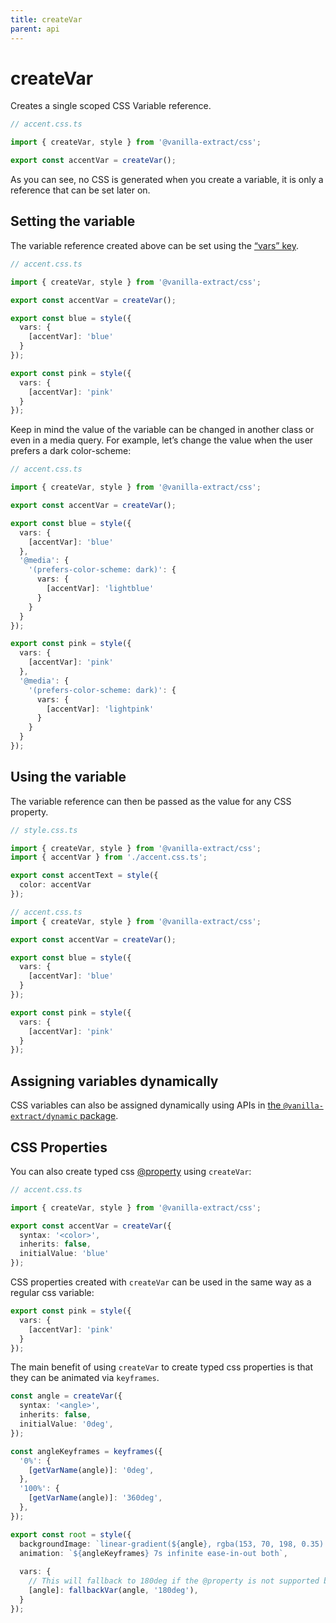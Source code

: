 ```yaml
---
title: createVar
parent: api
---
```


# createVar

Creates a single scoped CSS Variable reference.

```ts compiled
// accent.css.ts

import { createVar, style } from '@vanilla-extract/css';

export const accentVar = createVar();
```

As you can see, no CSS is generated when you create a variable, it is only a reference that can be set later on.

## Setting the variable

The variable reference created above can be set using the [“vars” key](/documentation/styling/#css-variables).

```ts compiled
// accent.css.ts

import { createVar, style } from '@vanilla-extract/css';

export const accentVar = createVar();

export const blue = style({
  vars: {
    [accentVar]: 'blue'
  }
});

export const pink = style({
  vars: {
    [accentVar]: 'pink'
  }
});
```

Keep in mind the value of the variable can be changed in another class or even in a media query. For example, let’s change the value when the user prefers a dark color-scheme:

```ts compiled
// accent.css.ts

import { createVar, style } from '@vanilla-extract/css';

export const accentVar = createVar();

export const blue = style({
  vars: {
    [accentVar]: 'blue'
  },
  '@media': {
    '(prefers-color-scheme: dark)': {
      vars: {
        [accentVar]: 'lightblue'
      }
    }
  }
});

export const pink = style({
  vars: {
    [accentVar]: 'pink'
  },
  '@media': {
    '(prefers-color-scheme: dark)': {
      vars: {
        [accentVar]: 'lightpink'
      }
    }
  }
});
```

## Using the variable

The variable reference can then be passed as the value for any CSS property.

```ts compiled
// style.css.ts

import { createVar, style } from '@vanilla-extract/css';
import { accentVar } from './accent.css.ts';

export const accentText = style({
  color: accentVar
});

// accent.css.ts
import { createVar, style } from '@vanilla-extract/css';

export const accentVar = createVar();

export const blue = style({
  vars: {
    [accentVar]: 'blue'
  }
});

export const pink = style({
  vars: {
    [accentVar]: 'pink'
  }
});
```

## Assigning variables dynamically

CSS variables can also be assigned dynamically using APIs in [the `@vanilla-extract/dynamic` package](/documentation/packages/dynamic).

## CSS Properties

You can also create typed css [@property](https://developer.mozilla.org/en-US/docs/Web/CSS/@property) using `createVar`:

```ts compiled
// accent.css.ts

import { createVar, style } from '@vanilla-extract/css';

export const accentVar = createVar({
  syntax: '<color>',
  inherits: false,
  initialValue: 'blue'
});
```

CSS properties created with `createVar` can be used in the same way as a regular css variable:

```ts compiled
export const pink = style({
  vars: {
    [accentVar]: 'pink'
  }
});
``` 

The main benefit of using `createVar` to create typed css properties is that they can be animated via `keyframes`.

```ts compiled
const angle = createVar({
  syntax: '<angle>',
  inherits: false,
  initialValue: '0deg',
});

const angleKeyframes = keyframes({
  '0%': {
    [getVarName(angle)]: '0deg',
  },
  '100%': {
    [getVarName(angle)]: '360deg',
  },
});

export const root = style({
  backgroundImage: `linear-gradient(${angle}, rgba(153, 70, 198, 0.35) 0%, rgba(28, 56, 240, 0.46) 100%)`,
  animation: `${angleKeyframes} 7s infinite ease-in-out both`,
  
  vars: {
    // This will fallback to 180deg if the @property is not supported by the browser
    [angle]: fallbackVar(angle, '180deg'),
  }
});

```